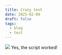 ```yaml
---
title: Crazy test
date: 2025-02-09
draft: false
tags:
  - blog
  - test
---
```

![](/images/Pasted%20image%2020250207173035.png)
Yes, the script worked!